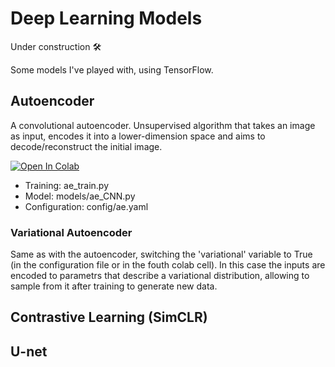 # Deep Learning Models

Under construction 🛠️

Some models I've played with, using TensorFlow.

## Autoencoder

A convolutional autoencoder. Unsupervised algorithm that takes an image as input, encodes it into a lower-dimension space and aims to decode/reconstruct the initial image.

[![Open In Colab](https://colab.research.google.com/assets/colab-badge.svg)](https://colab.research.google.com/github/reginasar/DL_models/blob/main/colab/autoencoder.ipynb)

- Training: ae_train.py
- Model: models/ae_CNN.py
- Configuration: config/ae.yaml

### Variational Autoencoder

Same as with the autoencoder, switching the 'variational' variable to True (in the configuration file or in the fouth colab cell). In this case the inputs are encoded to parametrs that describe a variational distribution, allowing to sample from it after training to generate new data.

## Contrastive Learning (SimCLR)

## U-net
